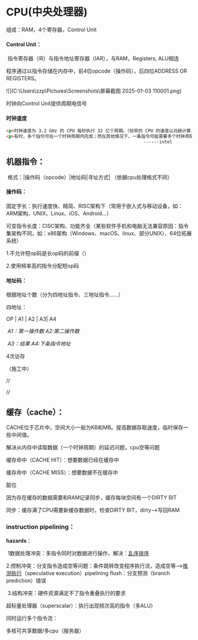 # CPU(中央处理器)

组成：RAM，4个寄存器，Control Unit

#### **Control Unit**：

​	指令寄存器（IR）与指令地址寄存器（IAR），与RAM，Registers, ALU相连

程序通过以指令存储在内存中，前4位opcode（操作码），后四位ADDRESS OR REGISTERS。



![](C:\Users\zzp\Pictures\Screenshots\屏幕截图 2025-01-03 110001.png)

时钟向Control Unit提供周期电信号



#### **时钟速度**

```HTML
<p>时钟速度为 3.2 GHz 的 CPU 每秒执行 32 亿个周期。（较早的 CPU 的速度以兆赫计算，或每秒几百万个周期。）</p>
<p>有时，多个指令可在一个时钟周期内完成；而在其他情况下，一条指令可能需要多个时钟周期来处理。由于不同的 CPU 设计处理指令的方式不同，所以最好比较同一品牌和同一代 CPU 的时钟速度</p>
													------intel
```



## **机器指令：**

​	格式：|操作码（opcode）|地址码|寻址方式| （依据cpu处理格式不同）

#### 操作码：

​	固定字长：执行速度快、精简、RISC架构下（常用于嵌入式与移动设备，如：ARM架构、UNIX、Linux、iOS、Android…）



​	可变指令长度：CISC架构、功能齐全（某些软件手机和电脑无法兼容原因：指令集架构不同，如：x86架构（Windows、macOS、linux、部分UNIX）、64位拓展系统）

1.不允许短op码是长op码的前缀（）

2.使用频率高的指令分配短op码



#### 地址码：

根据地址个数（分为四地址指令、三地址指令……）

四地址：

OP | A1 | A2 | A3| A4

​	*A1：第一操作数  A2:第二操作数*

​	*A3：结果 			A4:下条指令地址*

4次访存



（施工中）

//





//



## **缓存**（cache）：

CACHE位于芯片中，空间大小一般为KB和MB。提高数据存取速度，临时保存一些中间值。

解决从内存中读取数据（一个时钟周期）的延迟问题，cpu空等问题

缓存命中（CACHE HIT）：想要数据已经在缓存中

缓存命中（CACHE MISS）：想要数据不在缓存中



脏位

因为存在缓存的数据需要和RAM记录同步，缓存每块空间有一个DIRTY BIT

同步：缓存满了CPU需要新缓存数据时，检查DIRTY BIT，dirty—>写回RAM



### instruction pipelining：

**hazards**：

​	1数据处理冲突：多指令同时对数据进行操作，解决：<u>乱序排序</u>

​	2.控制冲突：分支指令造成空等问题：条件跳转改变程序执行流，造成空等—><u>推测执行</u>（speculative execution）pipelining flush：分支预测（branch prediction）错误

​	3.结构冲突：硬件资源满足不了指令重叠执行的要求



超标量处理器（superscalar）：执行出现频次高的指令（多ALU）



同时运行多个指令流：

多核可共享数据/多cpu（服务器）
